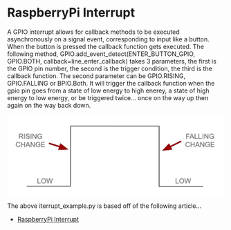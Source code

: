 # RaspberryPi Interrupt
A GPIO interrupt allows for callback methods to be executed asynchronously on a signal event, corresponding to input like a button.  When the button is pressed the callback function gets executed. The following method, GPIO.add_event_detect(ENTER_BUTTON_GPIO, GPIO.BOTH, callback=line_enter_callback)
takes 3 parameters, the first is the GPIO pin number, the second is the trigger condition, the third is the callback function. The second parameter can be GPIO.RISING, GPIO.FALLING or BPIO.Both.  It will trigger the callback function when the gpio pin goes from a state of low energy to high enerey, a state of high energy to low energy, or be triggered twice... once on the way up then again on the way back down.   

![Arduino interrput Model](/diagrams/arduino_interrupt_mode.jpg)


The above iterrupt_example.py is based off of the following article...
- [RaspberryPi Interrupt](https://roboticsbackend.com/raspberry-pi-gpio-interrupts-tutorial/)


